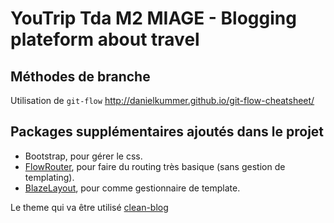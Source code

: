 # YouTrip Tda M2 MIAGE - Blogging plateform about travel

## Méthodes de branche

Utilisation de `git-flow` http://danielkummer.github.io/git-flow-cheatsheet/

## Packages supplémentaires ajoutés dans le projet

- Bootstrap, pour gérer le css.
- [FlowRouter](https://github.com/kadirahq/flow-router), pour faire du routing très basique (sans gestion de templating).
- [BlazeLayout](https://github.com/kadirahq/blaze-layout), pour comme gestionnaire de template.


Le theme qui va être utilisé [clean-blog](https://github.com/IronSummitMedia/startbootstrap-clean-blog)

